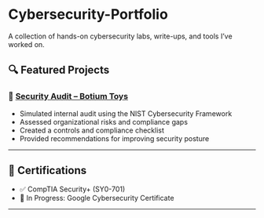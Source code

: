 # Cybersecurity-Portfolio
A collection of hands-on cybersecurity labs, write-ups, and tools I’ve worked on.

## 🔍 Featured Projects

### 📁 [Security Audit – Botium Toys](./security-audit.md)
- Simulated internal audit using the NIST Cybersecurity Framework
- Assessed organizational risks and compliance gaps
- Created a controls and compliance checklist
- Provided recommendations for improving security posture

---

## 📜 Certifications

- ✅ CompTIA Security+ (SY0-701)
- 🎯 In Progress: Google Cybersecurity Certificate

---
